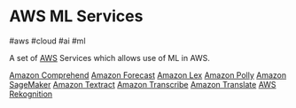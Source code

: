# AWS ML Services
#aws #cloud #ai #ml 

A set of [AWS](Cloud%20Computing/AWS/AWS.md) Services which allows use of ML in AWS.

[Amazon Comprehend](Cloud%20Computing/AWS/ML/Amazon%20Comprehend.md)
[Amazon Forecast](Cloud%20Computing/AWS/ML/Amazon%20Forecast.md)
[Amazon Lex](Cloud%20Computing/AWS/ML/Amazon%20Lex.md)
[Amazon Polly](Cloud%20Computing/AWS/ML/Amazon%20Polly.md)
[Amazon SageMaker](Cloud%20Computing/AWS/ML/Amazon%20SageMaker.md)
[Amazon Textract](Cloud%20Computing/AWS/ML/Amazon%20Textract.md)
[Amazon Transcribe](Cloud%20Computing/AWS/ML/Amazon%20Transcribe.md)
[Amazon Translate](Cloud%20Computing/AWS/ML/Amazon%20Translate.md)
[AWS Rekognition](Cloud%20Computing/AWS/ML/AWS%20Rekognition.md)